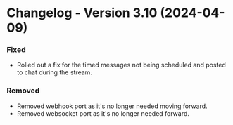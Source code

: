 # Changelog - Version 3.10 (2024-04-09)

### Fixed
- Rolled out a fix for the timed messages not being scheduled and posted to chat during the stream.

### Removed
- Removed webhook port as it's no longer needed moving forward.
- Removed websocket port as it's no longer needed forward.